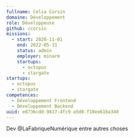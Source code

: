 ```yaml
---
fullname: Celia Corsin
domaine: Développement
role: Développeuse
github: ccorsin
missions:
  - start: 2020-11-01
    end: 2022-05-31
    status: admin
    employer: minarm
    startups:
      - octopus
      - stargate
startups:
  - octopus
  - stargate
competences:
  - Développement Frontend
  - Développement Backend
uuid: e8736cdd-9817-4fc9-a5d0-f18ee61ba340
---
```

Dev @LaFabriqueNumérique entre autres choses